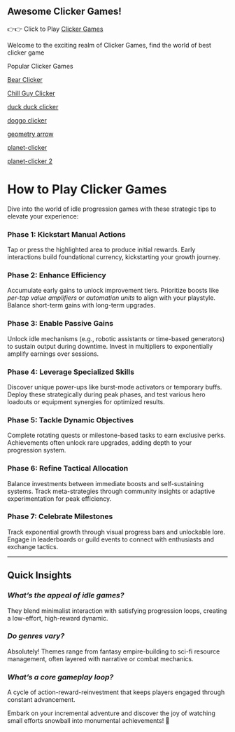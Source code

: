 ##  Awesome Clicker Games!
👉👉 Click to Play [Clicker Games](https://bearclicker.org/en)

Welcome to the exciting realm of Clicker Games, find the world of best clicker game

Popular Clicker Games

[Bear Clicker](https://bearclicker.org/en)

[Chill Guy Clicker](https://bearclicker.org/en/chillguyclicker)

[duck duck clicker](https://bearclicker.org/en/duckduckclicker)

[doggo clicker](https://bearclicker.org/en/doggoclicker)

[geometry arrow](https://geometryarrow.com/)

[planet-clicker](https://bearclicker.org/en/planet-clicker)

[planet-clicker 2](https://bearclicker.org/en/planet-clicker-2)



# **How to Play Clicker Games**  
Dive into the world of idle progression games with these strategic tips to elevate your experience:

###  **Phase 1: Kickstart Manual Actions**  
Tap or press the highlighted area to produce initial rewards. Early interactions build foundational currency, kickstarting your growth journey.

###  **Phase 2: Enhance Efficiency**  
Accumulate early gains to unlock improvement tiers. Prioritize boosts like *per-tap value amplifiers* or *automation units* to align with your playstyle. Balance short-term gains with long-term upgrades.

###  **Phase 3: Enable Passive Gains**  
Unlock idle mechanisms (e.g., robotic assistants or time-based generators) to sustain output during downtime. Invest in multipliers to exponentially amplify earnings over sessions.

###  **Phase 4: Leverage Specialized Skills**  
Discover unique power-ups like burst-mode activators or temporary buffs. Deploy these strategically during peak phases, and test various hero loadouts or equipment synergies for optimized results.

###  **Phase 5: Tackle Dynamic Objectives**  
Complete rotating quests or milestone-based tasks to earn exclusive perks. Achievements often unlock rare upgrades, adding depth to your progression system.

###  **Phase 6: Refine Tactical Allocation**  
Balance investments between immediate boosts and self-sustaining systems. Track meta-strategies through community insights or adaptive experimentation for peak efficiency.

### **Phase 7: Celebrate Milestones**  
Track exponential growth through visual progress bars and unlockable lore. Engage in leaderboards or guild events to connect with enthusiasts and exchange tactics.

---

## **Quick Insights**  
### *What’s the appeal of idle games?*  
They blend minimalist interaction with satisfying progression loops, creating a low-effort, high-reward dynamic.  

### *Do genres vary?*  
Absolutely! Themes range from fantasy empire-building to sci-fi resource management, often layered with narrative or combat mechanics.  

### *What’s a core gameplay loop?*  
A cycle of action-reward-reinvestment that keeps players engaged through constant advancement.  

Embark on your incremental adventure and discover the joy of watching small efforts snowball into monumental achievements! 🌟


<!--
**bear-clicker/bear-clicker** is a ✨ _special_ ✨ repository because its `README.md` (this file) appears on your GitHub profile.

Here are some ideas to get you started:

- 🔭 I’m currently working on ...
- 🌱 I’m currently learning ...
- 👯 I’m looking to collaborate on ...
- 🤔 I’m looking for help with ...
- 💬 Ask me about ...
- 📫 How to reach me: ...
- 😄 Pronouns: ...
- ⚡ Fun fact: ...
-->
